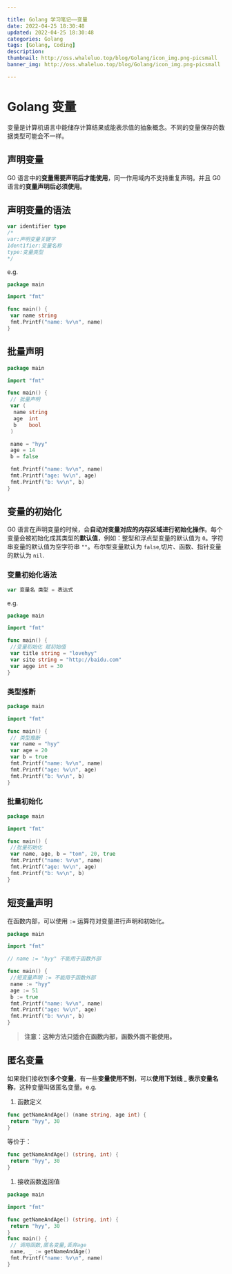 ```yaml
---

title: Golang 学习笔记——变量
date: 2022-04-25 18:30:48
updated: 2022-04-25 18:30:48
categories: Golang
tags: [Golang, Coding]
description:
thumbnail: http://oss.whaleluo.top/blog/Golang/icon_img.png-picsmall
banner_img: http://oss.whaleluo.top/blog/Golang/icon_img.png-picsmall

---
```


# Golang 变量

变量是计算机语言中能储存计算结果或能表示值的抽象概念。不同的变量保存的数据类型可能会不一样。

## 声明变量

G0 语言中的**变量需要声明后才能使用**，同一作用域内不支持重复声明。并且 G0 语言的**变量声明后必须使用**。

## 声明变量的语法

```go
var identifier type
/* 
var:声明变量关键字
1dent1fier:变量名称
type:变量类型
*/
```

e.g.

```go
package main

import "fmt"

func main() {
 var name string
 fmt.Printf("name: %v\n", name)
}
```

## 批量声明

```go
package main

import "fmt"

func main() {
 // 批量声明
 var (
  name string
  age  int
  b    bool
 )

 name = "hyy"
 age = 14
 b = false

 fmt.Printf("name: %v\n", name)
 fmt.Printf("age: %v\n", age)
 fmt.Printf("b: %v\n", b)
}
```

## 变量的初始化

G0 语言在声明变量的时候，会**自动对变量对应的内存区域进行初始化操作**。每个变量会被初始化成其类型的**默认值**，例如：整型和浮点型变量的默认值为 `0`。字符串变量的默认值为空字符串 `""`。布尔型变量默认为 `false`,切片、函数、指针变量的默认为 `nil`.

### 变量初始化语法

```go
var 变量名 类型 = 表达式
```

e.g.

```go
package main

import "fmt"

func main() {
 //变量初始化 赋初始值
 var title string = "lovehyy"
 var site string = "http://baidu.com"
 var agge int = 30
}
```

### 类型推断

```go
package main

import "fmt"

func main() {
 // 类型推断
 var name = "hyy"
 var age = 20
 var b = true
 fmt.Printf("name: %v\n", name)
 fmt.Printf("age: %v\n", age)
 fmt.Printf("b: %v\n", b)
}
```

### 批量初始化

```go
package main

import "fmt"

func main() {
 //批量初始化
 var name, age, b = "tom", 20, true
 fmt.Printf("name: %v\n", name)
 fmt.Printf("age: %v\n", age)
 fmt.Printf("b: %v\n", b)
}
```

## 短变量声明

在函数内部，可以使用 `:=` 运算符对变量进行声明和初始化。

```go
package main

import "fmt"

// name := "hyy" 不能用于函数外部

func main() {
 //短变量声明 := 不能用于函数外部
 name := "hyy"
 age := 51
 b := true
 fmt.Printf("name: %v\n", name)
 fmt.Printf("age: %v\n", age)
 fmt.Printf("b: %v\n", b)
}
```

> **注意：这种方法只适合在函数内部，函数外面不能使用。**

## 匿名变量

如果我们接收到**多个变量**，有一些**变量使用不到**，可以**使用下划线 _ 表示变量名称**，这种变量叫做匿名变量。e.g.

1. 函数定义

```go
func getNameAndAge() (name string, age int) {
 return "hyy", 30
}
```

等价于：

```go
func getNameAndAge() (string, int) {
 return "hyy", 30
}
```

1. 接收函数返回值

```go
package main

import "fmt"

func getNameAndAge() (string, int) {
 return "hyy", 30
}
func main() {
 // 调用函数,匿名变量,丢弃age
 name, _ := getNameAndAge()
 fmt.Printf("name: %v\n", name)
}
```
